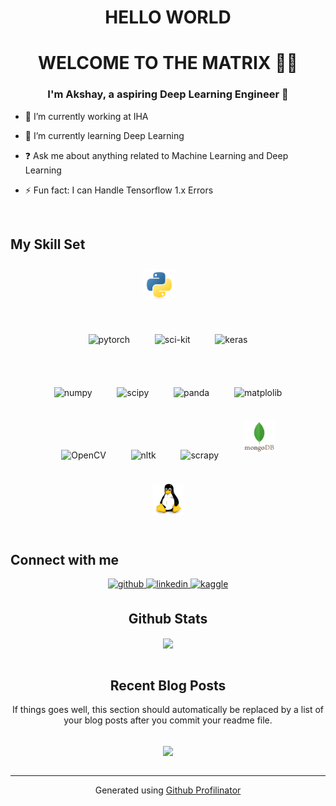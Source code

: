 # <div align="center">HELLO WORLD</div>  
  

# <div align="center">WELCOME TO THE MATRIX 👨‍💻</div>  
  
### <div align="center">I'm Akshay, a aspiring Deep Learning Engineer 🤖</div>  

-  🔭 I’m currently working at IHA  
  

- 🌱 I’m currently learning Deep Learning  
  

- ❓ Ask me about anything related to Machine Learning and Deep Learning
  

- ⚡ Fun fact: I can Handle Tensorflow 1.x Errors 
  

<br/>  


## My Skill Set  
<div align="center">  
<img style="margin: 10px" src="https://github.com/devicons/devicon/blob/master/icons/python/python-original.svg" alt="Python" height="50" />
 &nbsp;&nbsp;&nbsp;&nbsp;&nbsp;&nbsp; 


<br/> 
<br/>
 
<img style="margin: 10px" src="https://www.vectorlogo.zone/logos/pytorch/pytorch-icon.svg" alt="pytorch" height="50" />&nbsp;&nbsp;&nbsp;&nbsp;
<img style="margin: 10px" src="https://raw.githubusercontent.com/scikit-learn/scikit-learn/main/doc/logos/scikit-learn-logo-notext.png" alt="sci-kit" height="50" />&nbsp;&nbsp;&nbsp;&nbsp;
<img style="margin: 10px" src="https://github.com/valohai/ml-logos/blob/master/keras.svg" alt="keras" height="50" />

<br/> 
<br/>   
<img style="margin: 10px" src="https://www.vectorlogo.zone/logos/numpy/numpy-icon.svg" alt="numpy" height="50" />&nbsp;&nbsp;&nbsp;&nbsp;
<img style="margin: 10px" src="https://github.com/valohai/ml-logos/blob/master/scipy.svg" alt="scipy" height="50" />&nbsp;&nbsp;&nbsp;&nbsp;
<img style="margin: 10px" src="https://github.com/valohai/ml-logos/blob/master/pandas.svg" alt="panda" height="50" />&nbsp;&nbsp;&nbsp;&nbsp;
<img style="margin: 10px" src="https://github.com/valohai/ml-logos/blob/master/matplotlib.svg" alt="matplolib" height="40" />

<br/> 
<br/>
<img style="margin: 10px" src="https://www.vectorlogo.zone/logos/opencv/opencv-icon.svg" alt="OpenCV" height="50" />&nbsp;&nbsp;&nbsp;&nbsp;
<img style="margin: 10px" src="https://assets-cdn.anaconda.com/assets/resources/open-source/nltk-logo.svg?mtime=20200506212427&focal=none" alt="nltk" height="40" />&nbsp;&nbsp;&nbsp;&nbsp;
<img style="margin: 10px" src="https://pbs.twimg.com/profile_images/690207449471582208/LJ_Gsz28_400x400.png" alt="scrapy" height="50" />&nbsp;&nbsp;&nbsp;&nbsp; 
<img style="margin: 10px" src="https://raw.githubusercontent.com/devicons/devicon/9c6bfdb9783cdfe1018666ed76adcfd3eab6fad6/icons/mongodb/mongodb-original-wordmark.svg" alt="MongoDB" height="50" /> 
 
<br/> 
<br/> 
  

<img style="margin: 10px" src="https://raw.githubusercontent.com/devicons/devicon/9c6bfdb9783cdfe1018666ed76adcfd3eab6fad6/icons/linux/linux-original.svg" alt="Linux" height="50" />

</div>  

<br/>  


## Connect with me  
<div align="center">
<a href="https://github.com/pakshi10" target="_blank">
<img src=https://img.shields.io/badge/github-%2324292e.svg?&style=for-the-badge&logo=github&logoColor=white alt=github style="margin-bottom: 5px;" />
</a>
<a href="https://www.linkedin.com/in/akshay-kumar-567484128/" target="_blank">
<img src=https://img.shields.io/badge/linkedin-%231E77B5.svg?&style=for-the-badge&logo=linkedin&logoColor=white alt=linkedin style="margin-bottom: 5px;" />
</a>
<a href="https://www.kaggle.com/legendsplay" target="_blank">
<img src=https://img.shields.io/badge/kaggle-%2344BAE8.svg?&style=for-the-badge&logo=kaggle&logoColor=white alt=kaggle style="margin-bottom: 5px;" />
</a>  
  

<br/>  


## Github Stats  
<div align="center"><img src="https://github-readme-stats.vercel.app/api?username=pakshi10&show_icons=true&count_private=true" align="center" /></div>  

<br/>  


## Recent Blog Posts  
<!-- BLOG-POST-LIST:START -->  
If things goes well, this section should automatically be replaced by a list of your blog posts after you commit your readme file. 
<!-- BLOG-POST-LIST:END -->
<br />


<div align="center">
<img src="https://komarev.com/ghpvc/?username=charlie6echo&&style=flat-square" align="center" />
</div>  

<br />

----
<div align="center">Generated using <a href="https://profilinator.rishav.dev/" target="_blank">Github Profilinator</a></div>
